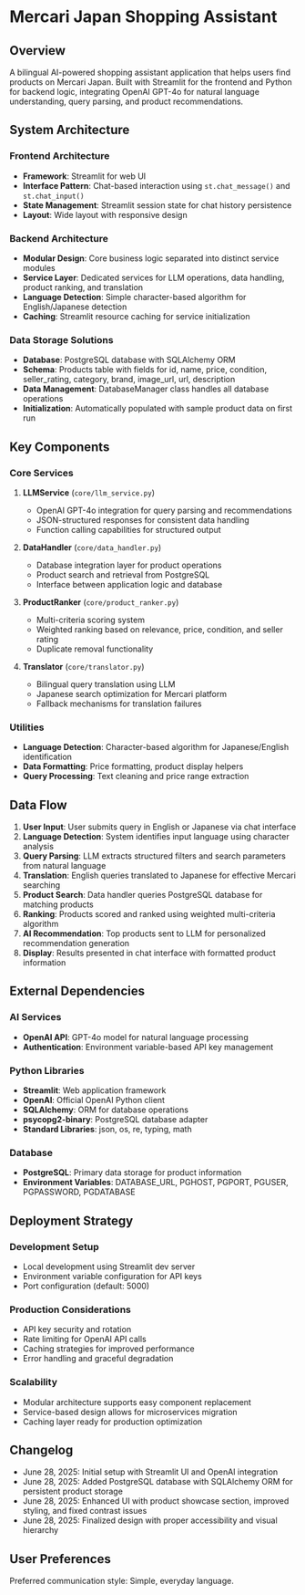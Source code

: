 # Mercari Japan Shopping Assistant

## Overview

A bilingual AI-powered shopping assistant application that helps users find products on Mercari Japan. Built with Streamlit for the frontend and Python for backend logic, integrating OpenAI GPT-4o for natural language understanding, query parsing, and product recommendations.

## System Architecture

### Frontend Architecture
- **Framework**: Streamlit for web UI
- **Interface Pattern**: Chat-based interaction using `st.chat_message()` and `st.chat_input()`
- **State Management**: Streamlit session state for chat history persistence
- **Layout**: Wide layout with responsive design

### Backend Architecture
- **Modular Design**: Core business logic separated into distinct service modules
- **Service Layer**: Dedicated services for LLM operations, data handling, product ranking, and translation
- **Language Detection**: Simple character-based algorithm for English/Japanese detection
- **Caching**: Streamlit resource caching for service initialization

### Data Storage Solutions
- **Database**: PostgreSQL database with SQLAlchemy ORM
- **Schema**: Products table with fields for id, name, price, condition, seller_rating, category, brand, image_url, url, description
- **Data Management**: DatabaseManager class handles all database operations
- **Initialization**: Automatically populated with sample product data on first run

## Key Components

### Core Services

1. **LLMService** (`core/llm_service.py`)
   - OpenAI GPT-4o integration for query parsing and recommendations
   - JSON-structured responses for consistent data handling
   - Function calling capabilities for structured output

2. **DataHandler** (`core/data_handler.py`)
   - Database integration layer for product operations
   - Product search and retrieval from PostgreSQL
   - Interface between application logic and database

3. **ProductRanker** (`core/product_ranker.py`)
   - Multi-criteria scoring system
   - Weighted ranking based on relevance, price, condition, and seller rating
   - Duplicate removal functionality

4. **Translator** (`core/translator.py`)
   - Bilingual query translation using LLM
   - Japanese search optimization for Mercari platform
   - Fallback mechanisms for translation failures

### Utilities
- **Language Detection**: Character-based algorithm for Japanese/English identification
- **Data Formatting**: Price formatting, product display helpers
- **Query Processing**: Text cleaning and price range extraction

## Data Flow

1. **User Input**: User submits query in English or Japanese via chat interface
2. **Language Detection**: System identifies input language using character analysis
3. **Query Parsing**: LLM extracts structured filters and search parameters from natural language
4. **Translation**: English queries translated to Japanese for effective Mercari searching
5. **Product Search**: Data handler queries PostgreSQL database for matching products
6. **Ranking**: Products scored and ranked using weighted multi-criteria algorithm
7. **AI Recommendation**: Top products sent to LLM for personalized recommendation generation
8. **Display**: Results presented in chat interface with formatted product information

## External Dependencies

### AI Services
- **OpenAI API**: GPT-4o model for natural language processing
- **Authentication**: Environment variable-based API key management

### Python Libraries
- **Streamlit**: Web application framework
- **OpenAI**: Official OpenAI Python client
- **SQLAlchemy**: ORM for database operations
- **psycopg2-binary**: PostgreSQL database adapter
- **Standard Libraries**: json, os, re, typing, math

### Database
- **PostgreSQL**: Primary data storage for product information
- **Environment Variables**: DATABASE_URL, PGHOST, PGPORT, PGUSER, PGPASSWORD, PGDATABASE

## Deployment Strategy

### Development Setup
- Local development using Streamlit dev server
- Environment variable configuration for API keys
- Port configuration (default: 5000)

### Production Considerations
- API key security and rotation
- Rate limiting for OpenAI API calls
- Caching strategies for improved performance
- Error handling and graceful degradation

### Scalability
- Modular architecture supports easy component replacement
- Service-based design allows for microservices migration
- Caching layer ready for production optimization

## Changelog
- June 28, 2025: Initial setup with Streamlit UI and OpenAI integration
- June 28, 2025: Added PostgreSQL database with SQLAlchemy ORM for persistent product storage
- June 28, 2025: Enhanced UI with product showcase section, improved styling, and fixed contrast issues
- June 28, 2025: Finalized design with proper accessibility and visual hierarchy

## User Preferences

Preferred communication style: Simple, everyday language.